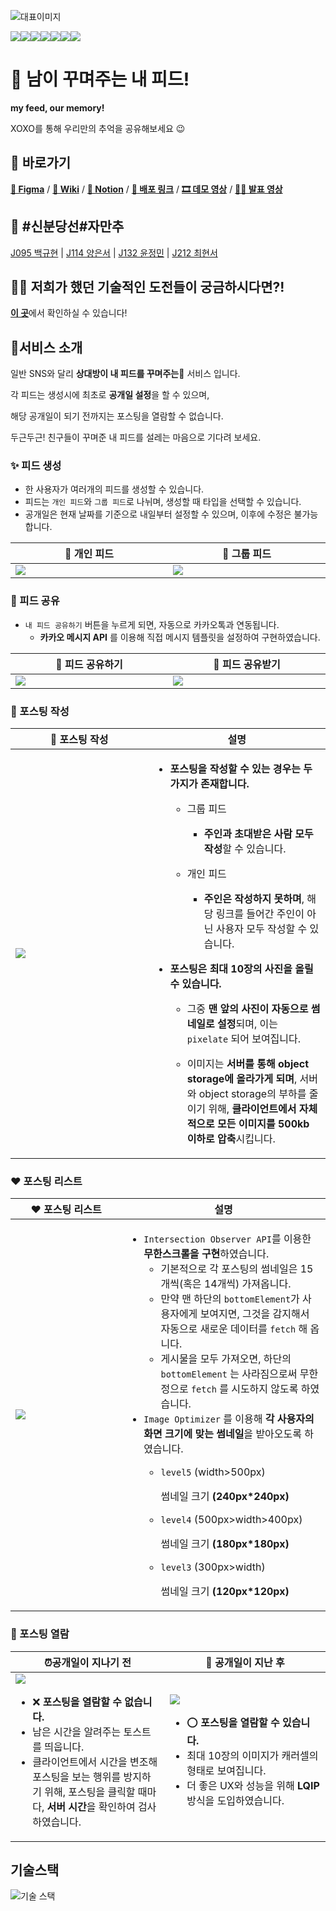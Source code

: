 
![대표이미지](https://user-images.githubusercontent.com/58061756/205224750-21562b0f-8430-4a83-90c3-46b095834e60.png)

<img src="https://img.shields.io/badge/typescript-3178C6?style=for-the-badge&logo=typescript&logoColor=white"><img src="https://img.shields.io/badge/react-61DAFB?style=for-the-badge&logo=react&logoColor=black"><img src="https://img.shields.io/badge/sass-CC6699?style=for-the-badge&logo=SASS&logoColor=white"><img src="https://img.shields.io/badge/nginx-009639?style=for-the-badge&logo=Nginx&logoColor=white"><img src="https://img.shields.io/badge/mysql-4479A1?style=for-the-badge&logo=mysql&logoColor=white"><img src="https://img.shields.io/badge/nestjs-E0234E?style=for-the-badge&logo=NestJS&logoColor=white"><img src="https://img.shields.io/badge/github_actions-2088FF?style=for-the-badge&logo=GitHubActions&logoColor=white">

# 📸 남이 꾸며주는 내 피드!

**my feed, our memory!**

XOXO를 통해 우리만의 추억을 공유해보세요 😉
## 🔗 바로가기

[**🎨 Figma**](https://www.figma.com/file/K0yjvdx9wh8zgwbCCp0m98/web02-xoxo?node-id=0%3A1&t=vBAEWgvNcUjFYlEv-0) / [**📃 Wiki**](https://github.com/boostcampwm-2022/Web02-XOXO/wiki) / [**💭 Notion**](https://www.notion.so/ebf0ede8ade04eb297fa9bb3697984bd) / [**🎄 배포 링크**](http://www.xoxoforyou.me) / [**🎞 데모 영상**](https://www.youtube.com/watch?v=g6SQzZQf7bU) /  [**👩‍🏫 발표 영상**](https://www.youtube.com/watch?v=bMe18DwLIXo)
## 🚊 #신분당선#자만추

[J095 백규현](https://github.com/edhz8) | [J114 양은서](https://github.com/yess98) | [J132 윤정민](https://github.com/jungmiin) | [J212 최현서](https://github.com/CHOIHYEONSEO)

## 👩‍💻 저희가 했던 기술적인 도전들이 궁금하시다면?!

[**이 곳**](https://www.notion.so/8465824e696e422da9eaf09af34633e3?v=689d0d5587c64edba4e2241cdab0ad51)에서 확인하실 수 있습니다!

## 🎄서비스 소개

일반 SNS와 달리 **상대방이 내 피드를 꾸며주는🎨** 서비스 입니다.

각 피드는 생성시에 최초로 **공개일 설정**을 할 수 있으며, 

해당 공개일이 되기 전까지는 포스팅을 열람할 수 없습니다.

두근두근! 친구들이 꾸며준 내 피드를 설레는 마음으로 기다려 보세요.

### ✨ 피드 생성

- 한 사용자가 여러개의 피드를 생성할 수 있습니다.
- 피드는 `개인 피드`와 `그룹 피드`로 나뉘며, 생성할 때 타입을 선택할 수 있습니다.
- 공개일은 현재 날짜를 기준으로 내일부터 설정할 수 있으며, 이후에 수정은 불가능 합니다.

<table>
   <thead>
      <tr>
         <th width="500px">👤 개인 피드</th>
         <th width="500px">👥 그룹 피드</th>
      </tr>
   </thead>
   <tbody>
      <tr width="600px">
         <td>
            <img src="https://user-images.githubusercontent.com/58061756/208254278-38682001-2576-4bde-832a-c7a6d065a3a4.gif">
         </td>
         <td>
            <img src="https://user-images.githubusercontent.com/58061756/208254287-a0e14f1e-829d-4d09-8951-17a477ad1b1e.gif">
       </td>
      </tr>
   </tbody>
</table>

### 🎈 피드 공유

- `내 피드 공유하기` 버튼을 누르게 되면, 자동으로 카카오톡과 연동됩니다.
    - **카카오 메시지 API** 를 이용해 직접 메시지 템플릿을 설정하여 구현하였습니다.
<table>
   <thead>
      <tr>
         <th width="500px">💌 피드 공유하기</th>
         <th width="500px">📮 피드 공유받기</th>
      </tr>
   </thead>
   <tbody>
      <tr width="600px">
         <td>
            <img src="https://user-images.githubusercontent.com/58061756/208261817-97ccb68a-fea8-4eb0-9a11-42eaf2d16ad8.gif">
         </td>
         <td>
		 <img src="https://user-images.githubusercontent.com/58061756/208255766-1052d4f9-40ed-455e-a31c-d5e3d2e79939.gif">
       </td>
      </tr>
   </tbody>
</table>

### 🎉 포스팅 작성

<table>
   <thead>
      <tr>
         <th width="500px">🎉 포스팅 작성</th>
         <th width="500px">설명</th>
      </tr>
   </thead>
   <tbody>
      <tr width="600px">
         <td>
		 <img src="https://user-images.githubusercontent.com/58061756/208255773-7150f733-b718-41e8-9dce-7eebc37a15fe.gif">
         </td>
         <td>
		 
- **포스팅을 작성할 수 있는 경우는 두가지가 존재합니다.**

    - 그룹 피드
	
        - **주인과 초대받은 사람 모두 작성**할 수 있습니다.
		
    - 개인 피드
	
        - **주인은 작성하지 못하며**, 해당 링크를 들어간 주인이 아닌 사용자 모두 작성할 수 있습니다.
		
- **포스팅은 최대 10장의 사진을 올릴 수 있습니다.**

    - 그중 **맨 앞의 사진이 자동으로 썸네일로 설정**되며, 이는 `pixelate` 되어 보여집니다.
	
    - 이미지는 **서버를 통해 object storage에 올라가게 되며**, 서버와 object storage의 부하를 줄이기 위해, **클라이언트에서 자체적으로 모든 이미지를 500kb 이하로 압축**시킵니다.
       </td>
      </tr>
   </tbody>
</table>

### ♥ 포스팅 리스트

<table>
   <thead>
      <tr>
         <th width="500px">♥ 포스팅 리스트</th>
         <th width="500px">설명</th>
      </tr>
   </thead>
   <tbody>
      <tr width="600px">
         <td>
		 <img src="https://user-images.githubusercontent.com/58061756/208255839-98b7914d-9c39-4ef3-a24d-31aa5d2df9a1.gif">
         </td>
         <td>

- `Intersection Observer API`를 이용한 **무한스크롤을 구현**하였습니다.
    - 기본적으로 각 포스팅의 썸네일은 15개씩(혹은 14개씩) 가져옵니다.
    - 만약 맨 하단의 `bottomElement`가 사용자에게 보여지면, 그것을 감지해서 자동으로 새로운 데이터를 `fetch` 해 옵니다.
    - 게시물을 모두 가져오면, 하단의 `bottomElement` 는 사라짐으로써 무한정으로 `fetch` 를 시도하지 않도록 하였습니다.
- `Image Optimizer` 를 이용해 **각 사용자의 화면 크기에 맞는 썸네일**을 받아오도록 하였습니다.
    - `level5` (width>500px)
        
        썸네일 크기 **(240px*240px)**
        
    - `level4` (500px>width>400px)
        
        썸네일 크기 **(180px*180px)**
        
    - `level3` (300px>width)
        
        썸네일 크기 **(120px*120px)**

       </td>
      </tr>
   </tbody>
</table>


### 🎁 포스팅 열람

<table>
   <thead>
      <tr>
         <th width="500px">⏰공개일이 지나기 전</th>
         <th width="500px">🤩 공개일이 지난 후</th>
      </tr>
   </thead>
   <tbody>
      <tr width="600px">
         <td>

<img src="https://user-images.githubusercontent.com/58061756/208255976-de32bb41-4f47-4292-b26b-0b1370713f93.gif">

- ❌ **포스팅을 열람할 수 없습니다.**
- 남은 시간을 알려주는 토스트를 띄웁니다.
- 클라이언트에서 시간을 변조해 포스팅을 보는 행위를 방지하기 위해, 포스팅을 클릭할 때마다, **서버 시간**을 확인하여 검사하였습니다.
</td>	 
<td>

<img src="https://user-images.githubusercontent.com/58061756/208255923-d8dbb915-8c1c-4ffa-8ce5-5f63481a4060.gif">

- ⭕ **포스팅을 열람할 수 있습니다.**
- 최대 10장의 이미지가 캐러셀의 형태로 보여집니다.
- 더 좋은 UX와 성능을 위해 **LQIP**방식을 도입하였습니다.
       </td>
      </tr>
   </tbody>
</table>


## 기술스택

![기술 스택](https://user-images.githubusercontent.com/58061756/205233670-e0641372-a713-45fc-b4ab-b5bbdef31d42.png)
